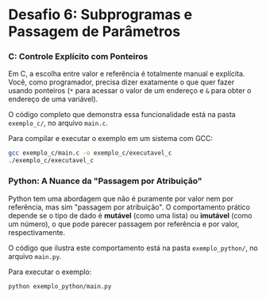 # Desafio 6: Subprogramas e Passagem de Parâmetros

### C: Controle Explícito com Ponteiros

Em C, a escolha entre valor e referência é totalmente manual e explícita. Você, como programador, precisa dizer exatamente o que quer fazer usando ponteiros (`*` para acessar o valor de um endereço e `&` para obter o endereço de uma variável).

O código completo que demonstra essa funcionalidade está na pasta `exemplo_c/`, no arquivo `main.c`.

Para compilar e executar o exemplo em um sistema com GCC:
```bash
gcc exemplo_c/main.c -o exemplo_c/executavel_c
./exemplo_c/executavel_c
```

### Python: A Nuance da "Passagem por Atribuição"

Python tem uma abordagem que não é puramente por valor nem por referência, mas sim "passagem por atribuição". O comportamento prático depende se o tipo de dado é **mutável** (como uma lista) ou **imutável** (como um número), o que pode parecer passagem por referência e por valor, respectivamente.

O código que ilustra este comportamento está na pasta `exemplo_python/`, no arquivo `main.py`.

Para executar o exemplo:
```bash
python exemplo_python/main.py
```
